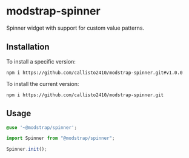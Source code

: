# modstrap-spinner

Spinner widget with support for custom value patterns.

## Installation

To install a specific version:
```shell script
npm i https://github.com/callisto2410/modstrap-spinner.git#v1.0.0
```

To install the current version:
```shell script
npm i https://github.com/callisto2410/modstrap-spinner.git
```

## Usage

```scss
@use '~@modstrap/spinner';
```

```ts
import Spinner from "@modstrap/spinner";

Spinner.init();
```
